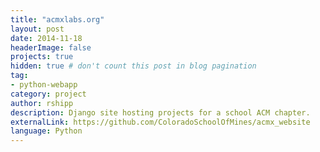 ```yaml
---
title: "acmxlabs.org"
layout: post
date: 2014-11-18
headerImage: false
projects: true
hidden: true # don't count this post in blog pagination
tag:
- python-webapp
category: project
author: rshipp
description: Django site hosting projects for a school ACM chapter.
externalLink: https://github.com/ColoradoSchoolOfMines/acmx_website
language: Python
---
```

